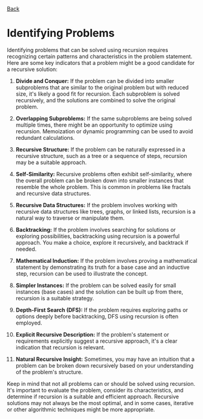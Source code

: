 [Back](./00_recursion.md)

# Identifying Problems

Identifying problems that can be solved using recursion requires recognizing certain patterns and characteristics in the problem statement. Here are some key indicators that a problem might be a good candidate for a recursive solution:

1. **Divide and Conquer:** If the problem can be divided into smaller subproblems that are similar to the original problem but with reduced size, it's likely a good fit for recursion. Each subproblem is solved recursively, and the solutions are combined to solve the original problem.

2. **Overlapping Subproblems:** If the same subproblems are being solved multiple times, there might be an opportunity to optimize using recursion. Memoization or dynamic programming can be used to avoid redundant calculations.

3. **Recursive Structure:** If the problem can be naturally expressed in a recursive structure, such as a tree or a sequence of steps, recursion may be a suitable approach.

4. **Self-Similarity:** Recursive problems often exhibit self-similarity, where the overall problem can be broken down into smaller instances that resemble the whole problem. This is common in problems like fractals and recursive data structures.

5. **Recursive Data Structures:** If the problem involves working with recursive data structures like trees, graphs, or linked lists, recursion is a natural way to traverse or manipulate them.

6. **Backtracking:** If the problem involves searching for solutions or exploring possibilities, backtracking using recursion is a powerful approach. You make a choice, explore it recursively, and backtrack if needed.

7. **Mathematical Induction:** If the problem involves proving a mathematical statement by demonstrating its truth for a base case and an inductive step, recursion can be used to illustrate the concept.

8. **Simpler Instances:** If the problem can be solved easily for small instances (base cases) and the solution can be built up from there, recursion is a suitable strategy.

9. **Depth-First Search (DFS):** If the problem requires exploring paths or options deeply before backtracking, DFS using recursion is often employed.

10. **Explicit Recursive Description:** If the problem's statement or requirements explicitly suggest a recursive approach, it's a clear indication that recursion is relevant.

11. **Natural Recursive Insight:** Sometimes, you may have an intuition that a problem can be broken down recursively based on your understanding of the problem's structure.

Keep in mind that not all problems can or should be solved using recursion. It's important to evaluate the problem, consider its characteristics, and determine if recursion is a suitable and efficient approach. Recursive solutions may not always be the most optimal, and in some cases, iterative or other algorithmic techniques might be more appropriate.
